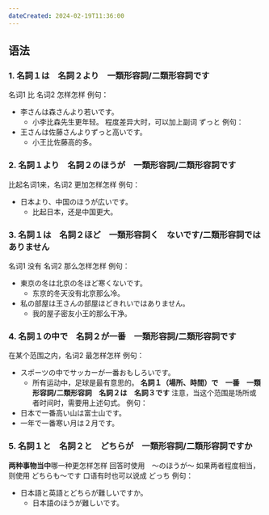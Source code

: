 ```yaml
---
dateCreated: 2024-02-19T11:36:00
---
```

## 语法
### 1. 名詞１は　名詞２より　一類形容詞/二類形容詞です
名词1 比 名词2 怎样怎样
例句：
- 李さんは森さんより若いです。
	- 小李比森先生更年轻。
程度差异大时，可以加上副词 ずっと
例句：
- 王さんは佐藤さんよりずっと高いです。
	- 小王比佐藤高的多。
### 2. 名詞１より　名詞２のほうが　一類形容詞/二類形容詞です
比起名词1来，名词2 更加怎样怎样
例句：
- 日本より、中国のほうが広いです。
	- 比起日本，还是中国更大。
### 3. 名詞１は　名詞２ほど　一類形容詞く　ないです/二類形容詞ではありません
名词1 没有 名词2 那么怎样怎样
例句：
- 東京の冬は北京の冬ほど寒くないです。
	- 东京的冬天没有北京那么冷。
- 私の部屋は王さんの部屋ほどきれいではありません。
	- 我的屋子密友小王的那么干净。
### 4. 名詞１の中で　名詞２が一番　一類形容詞/二類形容詞です
在某个范围之内，名词2 最怎样怎样
例句：
- スポーツの中でサッカーが一番おもしろいです。
	- 所有运动中，足球是最有意思的。
**名詞１（場所、時間）で　一番　一類形容詞/二類形容詞　名詞２は　名詞３です**
注意，当这个范围是场所或者时间时，需要用上述句式。
例句：
- 日本で一番高い山は富士山です。
- 一年で一番寒い月は２月です。
### 5. 名詞１と　名詞２と　どちらが　一類形容詞/二類形容詞ですか
**两种事物当中**哪一种更怎样怎样
回答时使用　〜のほうが〜
如果两者程度相当，则使用 どちらも〜です
口语有时也可以说成 どっち
例句：
- 日本語と英語とどちらが難しいですか。
	- 日本語のほうが難しいです。